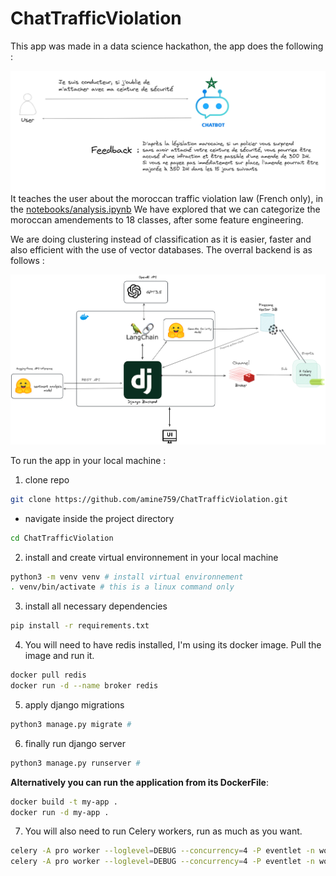 # ChatTrafficViolation
This app was made in a data science hackathon, the app does the following :

![](chat-exp.png)
It teaches the user about the moroccan traffic violation law (French only), in the [notebooks/analysis.ipynb](notebooks/analysis.ipynb) We have explored that we can categorize the moroccan amendements to 18 classes, after some feature engineering.

We are doing clustering instead of classification as it is easier, faster and also efficient with the use of vector databases. 
The overral backend is as follows : 

![](pip.png)

To run the app in your local machine : 
1. clone repo
```bash
git clone https://github.com/amine759/ChatTrafficViolation.git
```

- navigate inside the project directory 
```bash
cd ChatTrafficViolation
```

2. install and create virtual environnement in your local machine 
```bash
python3 -m venv venv # install virtual environnement
. venv/bin/activate # this is a linux command only
```

3. install all necessary dependencies 
```bash
pip install -r requirements.txt
```
4. You will need to have redis installed, I'm using its docker image. Pull the image and run it. 
```bash
docker pull redis 
docker run -d --name broker redis
```

5. apply django migrations
```bash
python3 manage.py migrate # 
```

6. finally run django server
```bash
python3 manage.py runserver # 
```

**Alternatively you can run the application from its DockerFile**: 
```bash
docker build -t my-app . 
docker run -d my-app . 
```

7. You will also need to run Celery workers, run as much as you want.
```bash
celery -A pro worker --loglevel=DEBUG --concurrency=4 -P eventlet -n worker1
celery -A pro worker --loglevel=DEBUG --concurrency=4 -P eventlet -n worker2
```
